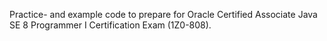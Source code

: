 Practice- and example code to prepare for Oracle Certified Associate Java SE 8 Programmer I Certification Exam (1Z0-808).
